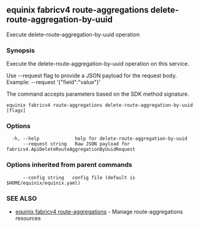 ## equinix fabricv4 route-aggregations delete-route-aggregation-by-uuid

Execute delete-route-aggregation-by-uuid operation

### Synopsis

Execute the delete-route-aggregation-by-uuid operation on this service.

Use --request flag to provide a JSON payload for the request body.
Example: --request '{"field":"value"}'

The command accepts parameters based on the SDK method signature.

```
equinix fabricv4 route-aggregations delete-route-aggregation-by-uuid [flags]
```

### Options

```
  -h, --help             help for delete-route-aggregation-by-uuid
      --request string   Raw JSON payload for fabricv4.ApiDeleteRouteAggregationByUuidRequest
```

### Options inherited from parent commands

```
      --config string   config file (default is $HOME/equinix/equinix.yaml)
```

### SEE ALSO

* [equinix fabricv4 route-aggregations](equinix_fabricv4_route-aggregations.md)	 - Manage route-aggregations resources

